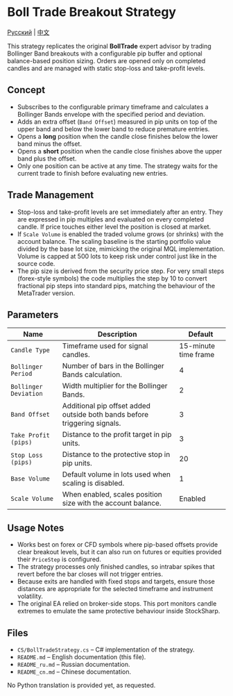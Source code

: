 # Boll Trade Breakout Strategy
[Русский](README_ru.md) | [中文](README_cn.md)

This strategy replicates the original **BollTrade** expert advisor by trading Bollinger Band breakouts with a configurable
pip buffer and optional balance-based position sizing. Orders are opened only on completed candles and are managed with
static stop-loss and take-profit levels.

## Concept

- Subscribes to the configurable primary timeframe and calculates a Bollinger Bands envelope with the specified period and
  deviation.
- Adds an extra offset (`Band Offset`) measured in pip units on top of the upper band and below the lower band to reduce
  premature entries.
- Opens a **long** position when the candle close finishes below the lower band minus the offset.
- Opens a **short** position when the candle close finishes above the upper band plus the offset.
- Only one position can be active at any time. The strategy waits for the current trade to finish before evaluating new
  entries.

## Trade Management

- Stop-loss and take-profit levels are set immediately after an entry. They are expressed in pip multiples and evaluated on
  every completed candle. If price touches either level the position is closed at market.
- If `Scale Volume` is enabled the traded volume grows (or shrinks) with the account balance. The scaling baseline is the
  starting portfolio value divided by the base lot size, mimicking the original MQL implementation. Volume is capped at 500
  lots to keep risk under control just like in the source code.
- The pip size is derived from the security price step. For very small steps (forex-style symbols) the code multiplies the
  step by 10 to convert fractional pip steps into standard pips, matching the behaviour of the MetaTrader version.

## Parameters

| Name | Description | Default |
| ---- | ----------- | ------- |
| `Candle Type` | Timeframe used for signal candles. | 15-minute time frame |
| `Bollinger Period` | Number of bars in the Bollinger Bands calculation. | 4 |
| `Bollinger Deviation` | Width multiplier for the Bollinger Bands. | 2 |
| `Band Offset` | Additional pip offset added outside both bands before triggering signals. | 3 |
| `Take Profit (pips)` | Distance to the profit target in pip units. | 3 |
| `Stop Loss (pips)` | Distance to the protective stop in pip units. | 20 |
| `Base Volume` | Default volume in lots used when scaling is disabled. | 1 |
| `Scale Volume` | When enabled, scales position size with the account balance. | Enabled |

## Usage Notes

- Works best on forex or CFD symbols where pip-based offsets provide clear breakout levels, but it can also run on futures or
  equities provided their `PriceStep` is configured.
- The strategy processes only finished candles, so intrabar spikes that revert before the bar closes will not trigger
  entries.
- Because exits are handled with fixed stops and targets, ensure those distances are appropriate for the selected timeframe
  and instrument volatility.
- The original EA relied on broker-side stops. This port monitors candle extremes to emulate the same protective behaviour
  inside StockSharp.

## Files

- `CS/BollTradeStrategy.cs` – C# implementation of the strategy.
- `README.md` – English documentation (this file).
- `README_ru.md` – Russian documentation.
- `README_cn.md` – Chinese documentation.

No Python translation is provided yet, as requested.
